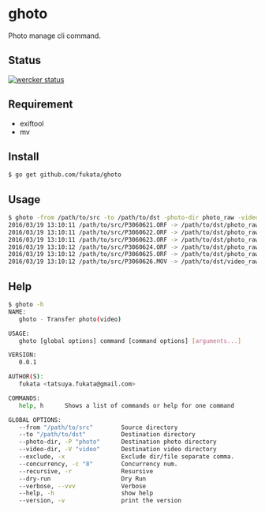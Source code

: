 # ghoto 

Photo manage cli command.

## Status

[![wercker status](https://app.wercker.com/status/bc0ddbabc6480a220bc99a23d98a5400/s "wercker status")](https://app.wercker.com/project/bykey/bc0ddbabc6480a220bc99a23d98a5400)

## Requirement

- exiftool 
- mv 

## Install

```bash
$ go get github.com/fukata/ghoto
```

## Usage

```bash
$ ghoto -from /path/to/src -to /path/to/dst -photo-dir photo_raw -video-dir video_raw
2016/03/19 13:10:11 /path/to/src/P3060621.ORF -> /path/to/dst/photo_raw/2016/03/06/P3060621.ORF
2016/03/19 13:10:11 /path/to/src/P3060622.ORF -> /path/to/dst/photo_raw/2016/03/06/P3060622.ORF
2016/03/19 13:10:11 /path/to/src/P3060623.ORF -> /path/to/dst/photo_raw/2016/03/06/P3060623.ORF
2016/03/19 13:10:12 /path/to/src/P3060624.ORF -> /path/to/dst/photo_raw/2016/03/06/P3060624.ORF
2016/03/19 13:10:12 /path/to/src/P3060625.ORF -> /path/to/dst/photo_raw/2016/03/06/P3060625.ORF
2016/03/19 13:10:12 /path/to/src/P3060626.MOV -> /path/to/dst/video_raw/2016/03/06/P3060626.MOV
```

## Help

```bash
$ ghoto -h
NAME:
   ghoto - Transfer photo(video)

USAGE:
   ghoto [global options] command [command options] [arguments...]

VERSION:
   0.0.1

AUTHOR(S):
   fukata <tatsuya.fukata@gmail.com>

COMMANDS:
   help, h      Shows a list of commands or help for one command

GLOBAL OPTIONS:
   --from "/path/to/src"        Source directory
   --to "/path/to/dst"          Destination directory
   --photo-dir, -P "photo"      Destination photo directory
   --video-dir, -V "video"      Destination video directory
   --exclude, -x                Exclude dir/file separate comma.
   --concurrency, -c "8"        Concurrency num.
   --recursive, -r              Resursive
   --dry-run                    Dry Run
   --verbose, --vvv             Verbose
   --help, -h                   show help
   --version, -v                print the version
```
